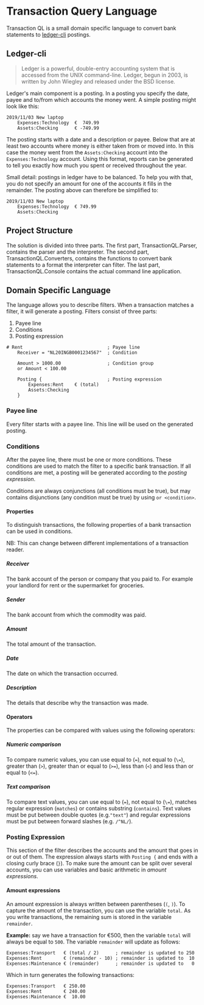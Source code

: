 # Transaction Query Language
Transaction QL is a small domain specific language to convert bank statements
to [ledger-cli](https://www.ledger-cli.org/) postings.

## Ledger-cli

> Ledger is a powerful, double-entry accounting system that is accessed from the UNIX command-line. Ledger, begun in 2003, is written by John Wiegley and released under the BSD license.

Ledger's main component is a posting. In a posting you specify the date, payee
and to/from which accounts the money went. A simple posting might look like
this:

    2019/11/03 New laptop
        Expenses:Technology  €  749.99
        Assets:Checking      € -749.99

The posting starts with a date and a description or payee. Below that are at
least two accounts where money is either taken from or moved into. In this case
the money went from the `Assets:Checking` account into the `Expenses:Technology`
account. Using this format, reports can be generated to tell you exactly how
much you spent or received throughout the year.

Small detail: postings in ledger have to be balanced. To help you with that,
you do not specify an amount for one of the accounts it fills in the
remainder. The posting above can therefore be simplified to:

    2019/11/03 New laptop
        Expenses:Technology  € 749.99
        Assets:Checking

## Project Structure
The solution is divided into three parts.
The first part, TransactionQL.Parser, contains the parser and the
interpreter.
The second part, TransactionQL.Converters, contains the functions to convert
bank statements to a format the interpreter can filter.
The last part, TransactionQL.Console contains the actual command line
application.


## Domain Specific Language
The language allows you to describe filters. When a transaction matches a
filter, it will generate a posting. Filters consist of three parts:

1. Payee line
2. Conditions
3. Posting expression

```
# Rent                               ; Payee line
    Receiver = "NL20INGB0001234567"  ; Condition
    
    Amount > 1000.00                 ; Condition group
    or Amount < 100.00

    Posting {                        ; Posting expression
        Expenses:Rent    € (total)
        Assets:Checking
    }
```

### Payee line
Every filter starts with a payee line. This line will be used on the generated
posting.

### Conditions
After the payee line, there must be one or more conditions. These conditions are
used to match the filter to a specific bank transaction. If all conditions are
met, a posting will be generated according to the _posting expression_.

Conditions are always conjunctions (all conditions must be true), but may
contains disjunctions (any condition must be true) by using `or <condition>`.

#### Properties
To distinguish transactions, the following properties of a bank transaction can
be used in conditions. 

NB: This can change between different implementations of a transaction reader.

##### Receiver
The bank account of the person or company that you paid to. For example your
landlord for rent or the supermarket for groceries.

##### Sender
The bank account from which the commodity was paid.

##### Amount
The total amount of the transaction.

##### Date
The date on which the transaction occurred.

##### Description
The details that describe why the transaction was made.

#### Operators
The properties can be compared with values using the following operators:

##### Numeric comparison
To compare numeric values, you can use equal to (`=`), not equal to (`\=`),
greater than (`>`), greater than or equal to (`>=`), less than (`<`)
and less than or equal to (`<=`).

##### Text comparison
To compare text values, you can use equal to (`=`), not equal to (`\=`),
matches regular expression (`matches`) or contains substring (`contains`).
Text values must be put between double quotes (e.g.`"text"`) and regular
expressions must be put between forward slashes (e.g. `/^NL/`).

### Posting Expression
This section of the filter describes the accounts and the amount that goes in
or out of them. The expression always starts with `Posting {` and ends with a
closing curly brace (`}`). To make sure the amount can be split over several
accounts, you can use variables and basic arithmetic in _amount expressions_.

#### Amount expressions
An amount expression is always written between parentheses (`(`, `)`). To
capture the amount of the transaction, you can use the variable `total`. As you
write transactions, the remaining sum is stored in the variable `remainder`.

**Example:** say we have a transaction for €500, then the variable `total` will
always be equal to `500`. The variable `remainder` will update as follows:

```
Expenses:Transport   € (total / 2)      ; remainder is updated to 250
Expenses:Rent        € (remainder - 10) ; remainder is updated to  10
Expenses:Maintenance € (remainder)      ; remainder is updated to   0
```

Which in turn generates the following transactions:

```
Expenses:Transport   € 250.00
Expenses:Rent        € 240.00
Expenses:Maintenance €  10.00
```

